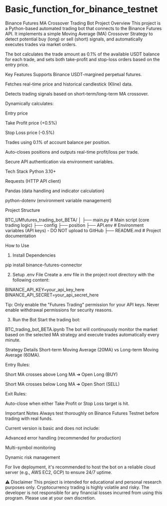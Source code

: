 # Basic_function_for_binance_testnet
Binance Futures MA Crossover Trading Bot
Project Overview
This project is a Python-based automated trading bot that connects to the Binance Futures API.
It implements a simple Moving Average (MA) Crossover Strategy to detect potential buy (long) or sell (short) signals, and automatically executes trades via market orders.

The bot calculates the trade amount as 0.1% of the available USDT balance for each trade, and sets both take-profit and stop-loss orders based on the entry price.

Key Features
Supports Binance USDT-margined perpetual futures.

Fetches real-time price and historical candlestick (Kline) data.

Detects trading signals based on short-term/long-term MA crossover.

Dynamically calculates:

Entry price

Take Profit price (+0.5%)

Stop Loss price (-0.5%)

Trades using 0.1% of account balance per position.

Auto-closes positions and outputs real-time profit/loss per trade.

Secure API authentication via environment variables.

Tech Stack
Python 3.10+

Requests (HTTP API client)

Pandas (data handling and indicator calculation)

python-dotenv (environment variable management)

Project Structure

BTC_UMfutures_trading_bot_BETA/
│
├── main.py           # Main script (core trading logic)
├── config
├── position
├── API.env              # Environment variables (API keys) - DO NOT upload to GitHub
├── README.md         # Project documentation

How to Use
1. Install Dependencies

pip install binance-futures-connector

2. Setup .env File
Create a .env file in the project root directory with the following content:


BINANCE_API_KEY=your_api_key_here
BINANCE_API_SECRET=your_api_secret_here

Tip: Only enable the "Futures Trading" permission for your API keys. Never enable withdrawal permissions for security reasons.

3. Run the Bot
Start the trading bot:


BTC_trading_bot_BETA.ipynb
The bot will continuously monitor the market based on the selected MA strategy and execute trades automatically every minute.

Strategy Details
Short-term Moving Average (20MA) vs Long-term Moving Average (60MA).

Entry Rules:

Short MA crosses above Long MA ➔ Open Long (BUY)

Short MA crosses below Long MA ➔ Open Short (SELL)

Exit Rules:

Auto-close when either Take Profit or Stop Loss target is hit.

Important Notes
Always test thoroughly on Binance Futures Testnet before trading with real funds.

Current version is basic and does not include:

Advanced error handling (recommended for production)

Multi-symbol monitoring

Dynamic risk management

For live deployment, it's recommended to host the bot on a reliable cloud server (e.g., AWS EC2, GCP) to ensure 24/7 uptime.

⚠️  Disclaimer
This project is intended for educational and personal research purposes only.
Cryptocurrency trading is highly volatile and risky. The developer is not responsible for any financial losses incurred from using this program. Please use at your own discretion.


